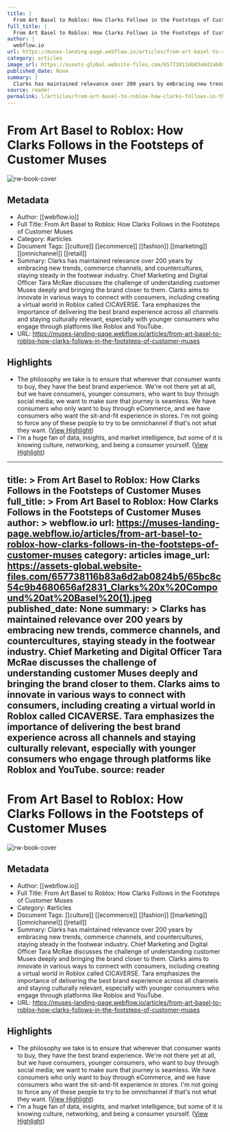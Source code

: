 ```yaml
---
title: |
  From Art Basel to Roblox: How Clarks Follows in the Footsteps of Customer Muses
full_title: |
  From Art Basel to Roblox: How Clarks Follows in the Footsteps of Customer Muses
author: |
  webflow.io
url: https://muses-landing-page.webflow.io/articles/from-art-basel-to-roblox-how-clarks-follows-in-the-footsteps-of-customer-muses
category: articles
image_url: https://assets-global.website-files.com/657738116b83a6d2ab0824b5/65bc8c54c9b4680656af2831_Clarks%20x%20Compound%20at%20Basel%20(1).jpeg
published_date: None
summary: |
  Clarks has maintained relevance over 200 years by embracing new trends, commerce channels, and countercultures, staying steady in the footwear industry. Chief Marketing and Digital Officer Tara McRae discusses the challenge of understanding customer Muses deeply and bringing the brand closer to them. Clarks aims to innovate in various ways to connect with consumers, including creating a virtual world in Roblox called CICAVERSE. Tara emphasizes the importance of delivering the best brand experience across all channels and staying culturally relevant, especially with younger consumers who engage through platforms like Roblox and YouTube.
source: reader
permalink: l/articles/from-art-basel-to-roblox-how-clarks-follows-in-the-footsteps-of-customer-muses
---
```

# From Art Basel to Roblox: How Clarks Follows in the Footsteps of Customer Muses

![rw-book-cover](https://assets-global.website-files.com/657738116b83a6d2ab0824b5/65bc8c54c9b4680656af2831_Clarks%20x%20Compound%20at%20Basel%20(1).jpeg)

## Metadata
- Author: [[webflow.io]]
- Full Title: From Art Basel to Roblox: How Clarks Follows in the Footsteps of Customer Muses
- Category: #articles
- Document Tags: [[culture]] [[ecommerce]] [[fashion]] [[marketing]] [[omnichannel]] [[retail]] 
- Summary: Clarks has maintained relevance over 200 years by embracing new trends, commerce channels, and countercultures, staying steady in the footwear industry. Chief Marketing and Digital Officer Tara McRae discusses the challenge of understanding customer Muses deeply and bringing the brand closer to them. Clarks aims to innovate in various ways to connect with consumers, including creating a virtual world in Roblox called CICAVERSE. Tara emphasizes the importance of delivering the best brand experience across all channels and staying culturally relevant, especially with younger consumers who engage through platforms like Roblox and YouTube.
- URL: https://muses-landing-page.webflow.io/articles/from-art-basel-to-roblox-how-clarks-follows-in-the-footsteps-of-customer-muses

## Highlights
- The philosophy we take is to ensure that wherever that consumer wants to buy, they have the best brand experience. We're not there yet at all, but we have consumers, younger consumers, who want to buy through social media; we want to make sure that journey is seamless. We have consumers who only want to buy through eCommerce, and we have consumers who want the sit-and-fit experience in stores. I'm not going to force any of these people to try to be omnichannel if that's not what they want. ([View Highlight](https://read.readwise.io/read/01hq88zvqg3yf9tjpf0k628738))
- I'm a huge fan of data, insights, and market intelligence, but some of it is knowing culture, networking, and being a consumer yourself. ([View Highlight](https://read.readwise.io/read/01hq895gfjp3ht50ms5ews86qc))


---
title: >
  From Art Basel to Roblox: How Clarks Follows in the Footsteps of Customer Muses
full_title: >
  From Art Basel to Roblox: How Clarks Follows in the Footsteps of Customer Muses
author: >
  webflow.io
url: https://muses-landing-page.webflow.io/articles/from-art-basel-to-roblox-how-clarks-follows-in-the-footsteps-of-customer-muses
category: articles
image_url: https://assets-global.website-files.com/657738116b83a6d2ab0824b5/65bc8c54c9b4680656af2831_Clarks%20x%20Compound%20at%20Basel%20(1).jpeg
published_date: None
summary: >
  Clarks has maintained relevance over 200 years by embracing new trends, commerce channels, and countercultures, staying steady in the footwear industry. Chief Marketing and Digital Officer Tara McRae discusses the challenge of understanding customer Muses deeply and bringing the brand closer to them. Clarks aims to innovate in various ways to connect with consumers, including creating a virtual world in Roblox called CICAVERSE. Tara emphasizes the importance of delivering the best brand experience across all channels and staying culturally relevant, especially with younger consumers who engage through platforms like Roblox and YouTube.
source: reader
---
# From Art Basel to Roblox: How Clarks Follows in the Footsteps of Customer Muses

![rw-book-cover](https://assets-global.website-files.com/657738116b83a6d2ab0824b5/65bc8c54c9b4680656af2831_Clarks%20x%20Compound%20at%20Basel%20(1).jpeg)

## Metadata
- Author: [[webflow.io]]
- Full Title: From Art Basel to Roblox: How Clarks Follows in the Footsteps of Customer Muses
- Category: #articles
- Document Tags: [[culture]] [[ecommerce]] [[fashion]] [[marketing]] [[omnichannel]] [[retail]] 
- Summary: Clarks has maintained relevance over 200 years by embracing new trends, commerce channels, and countercultures, staying steady in the footwear industry. Chief Marketing and Digital Officer Tara McRae discusses the challenge of understanding customer Muses deeply and bringing the brand closer to them. Clarks aims to innovate in various ways to connect with consumers, including creating a virtual world in Roblox called CICAVERSE. Tara emphasizes the importance of delivering the best brand experience across all channels and staying culturally relevant, especially with younger consumers who engage through platforms like Roblox and YouTube.
- URL: https://muses-landing-page.webflow.io/articles/from-art-basel-to-roblox-how-clarks-follows-in-the-footsteps-of-customer-muses

## Highlights
- The philosophy we take is to ensure that wherever that consumer wants to buy, they have the best brand experience. We're not there yet at all, but we have consumers, younger consumers, who want to buy through social media; we want to make sure that journey is seamless. We have consumers who only want to buy through eCommerce, and we have consumers who want the sit-and-fit experience in stores. I'm not going to force any of these people to try to be omnichannel if that's not what they want. ([View Highlight](https://read.readwise.io/read/01hq88zvqg3yf9tjpf0k628738))
- I'm a huge fan of data, insights, and market intelligence, but some of it is knowing culture, networking, and being a consumer yourself. ([View Highlight](https://read.readwise.io/read/01hq895gfjp3ht50ms5ews86qc))


